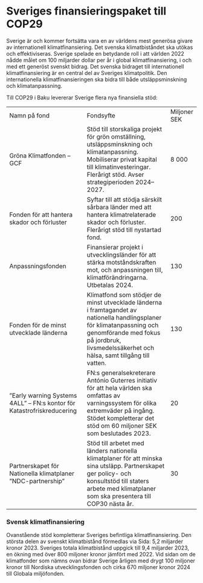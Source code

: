 # Sveriges finansieringspaket till COP29

Sverige är och kommer fortsätta vara en av världens mest generösa givare av internationell klimatfinansiering. Det svenska klimatbiståndet ska utökas och effektiviseras. Sverige spelade en betydande roll i att världen 2022 nådde målet om 100 miljarder dollar per år i global klimatfinansiering, i och med ett generöst svenskt bidrag. Det svenska bidraget till internationell klimatfinansiering är en central del av Sveriges klimatpolitik. Den internationella klimatfinansieringen ska bidra till både utsläppsminskning och klimatanpassning.

Till COP29 i Baku levererar Sverige flera nya finansiella stöd:

|  |  |  |
| --- | --- | --- |
| Namn på fond | Fondsyfte | Miljoner SEK |
| Gröna Klimatfonden – GCF | Stöd till storskaliga projekt för grön omställning, utsläppsminskning och klimatanpassning. Mobiliserar privat kapital till klimatinvesteringar. Flerårigt stöd. Avser strategiperioden 2024–2027. | 8 000 |
| Fonden för att hantera skador och förluster | Syftar till att stödja särskilt sårbara länder med att hantera klimatrelaterade skador och förluster. Flerårigt stöd till nystartad fond. | 200 |
| Anpassningsfonden | Finansierar projekt i utvecklingsländer för att stärka motståndskraften mot, och anpassningen till, klimatförändringarna. Utbetalas 2024. | 130 |
| Fonden för de minst utvecklade länderna | Klimatfond som stödjer de minst utvecklade länderna i framtagandet av nationella handlingsplaner för klimatanpassning och genomförande med fokus på jordbruk, livsmedelssäkerhet och hälsa, samt tillgång till vatten. | 130 |
| ”Early warning Systems 4ALL” – FN:s kontor för Katastrofriskreducering | FN:s generalsekreterare António Guterres initiativ för att hela världen ska omfattas av varningssystem för olika extremväder på ingång. Stödet kompletterar det stöd om 60 miljoner SEK som beslutades 2023. | 20 |
| Partnerskapet för Nationella klimatplaner ”NDC-partnership” | Stöd till arbetet med länders nationella klimatplaner för att minska sina utsläpp. Partnerskapet ger policy- och konsultstöd till staters arbete med klimatplaner som ska presentera till COP30 nästa år. | 30 |

### Svensk klimatfinansiering

Ovanstående stöd kompletterar Sveriges befintliga klimatfinansiering. Den största delen av svenskt klimatbistånd förmedlas via Sida: 5,2 miljarder kronor 2023. Sveriges totala klimatbistånd uppgick till 9,4 miljarder 2023, en ökning med över 800 miljoner kronor jämfört med 2022. Vid sidan om de klimatfonder som nämns ovan bidrar Sverige årligen med drygt 100 miljoner kronor till Nordiska utvecklingsfonden och cirka 670 miljoner kronor 2024 till Globala miljöfonden.
